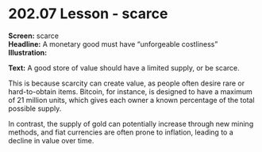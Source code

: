 # 202.07 Lesson - scarce

**Screen:** scarce\
**Headline:** A monetary good must have “unforgeable costliness”\
**Illustration:**

**Text:** A good store of value should have a limited supply, or be scarce.&#x20;

This is because scarcity can create value, as people often desire rare or hard-to-obtain items. Bitcoin, for instance, is designed to have a maximum of 21 million units, which gives each owner a known percentage of the total possible supply.&#x20;

In contrast, the supply of gold can potentially increase through new mining methods, and fiat currencies are often prone to inflation, leading to a decline in value over time. 
